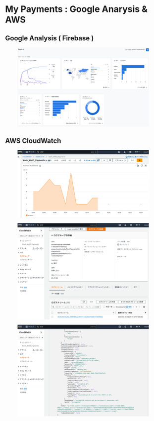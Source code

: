 # My Payments : Google Anarysis & AWS

## Google Analysis ( Firebase )

<figure><img src="../../.gitbook/assets/S202302260828.png" alt=""><figcaption></figcaption></figure>











## AWS CloudWatch

<figure><img src="../../.gitbook/assets/S2023022607.png" alt=""><figcaption></figcaption></figure>

<figure><img src="../../.gitbook/assets/S2023022608-07.png" alt=""><figcaption></figcaption></figure>

<figure><img src="../../.gitbook/assets/S202302260805.png" alt=""><figcaption></figcaption></figure>
